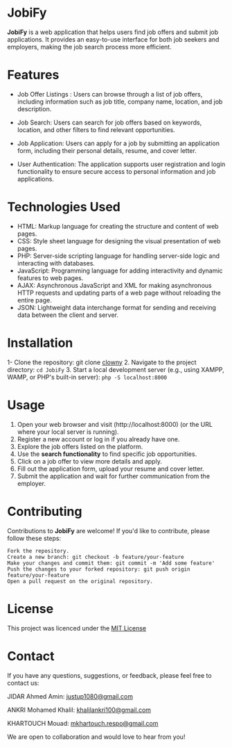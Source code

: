 # JobiFy
   **JobiFy** is a web application that helps users find job offers and submit job applications. It provides an easy-to-use interface for both job seekers and employers, making the job search process more efficient.

# Features
- Job Offer Listings : Users can browse through a list of job offers, including information such as job title, company name, location, and job description.

- Job Search: Users can search for job offers based on keywords, location, and other filters to find relevant opportunities.

- Job Application: Users can apply for a job by submitting an application form, including their personal details, resume, and cover letter.

- User Authentication: The application supports user registration and login functionality to ensure secure access to personal information and job applications.

# Technologies Used
- HTML: Markup language for creating the structure and content of web pages.
- CSS: Style sheet language for designing the visual presentation of web pages.
- PHP: Server-side scripting language for handling server-side logic and interacting with databases.
- JavaScript: Programming language for adding interactivity and dynamic features to web pages.
- AJAX: Asynchronous JavaScript and XML for making asynchronous HTTP requests and updating parts of a web page without reloading the entire page.
- JSON: Lightweight data interchange format for sending and receiving data between the client and server.

# Installation
1- Clone the repository: git clone [clowny](https://github.com/ahmedjidar/JobiFy.git)
2. Navigate to the project directory: `cd JobiFy`
3. Start a local development server (e.g., using XAMPP, WAMP, or PHP's built-in server): `php -S localhost:8000`

# Usage
1. Open your web browser and visit (http://localhost:8000) (or the URL where your local server is running).
2. Register a new account or log in if you already have one.
3. Explore the job offers listed on the platform.
4. Use the **search functionality** to find specific job opportunities.
5. Click on a job offer to view more details and apply.
6. Fill out the application form, upload your resume and cover letter.
7. Submit the application and wait for further communication from the employer.

# Contributing
Contributions to **JobiFy** are welcome! If you'd like to contribute, please follow these steps:

    Fork the repository.
    Create a new branch: git checkout -b feature/your-feature
    Make your changes and commit them: git commit -m 'Add some feature'
    Push the changes to your forked repository: git push origin feature/your-feature
    Open a pull request on the original repository.

# License
This project was licenced under the [MIT License](https://mit-license.org/)

# Contact
If you have any questions, suggestions, or feedback, please feel free to contact us:

JIDAR Ahmed Amin: [justup1080@gmail.com](mailto:justup1080@gmail.com)

ANKRI Mohamed Khalil: [khalilankri100@gmail.com](mailto:khalilankri100@gmail.com)

KHARTOUCH Mouad: [mkhartouch.respo@gmail.com](mailto:mkhartouch.respo@gmail.com)

We are open to collaboration and would love to hear from you!
